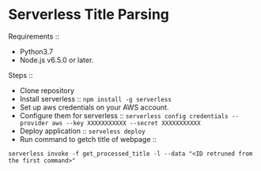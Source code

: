# Serverless Title Parsing

Requirements ::

* Python3.7
* Node.js v6.5.0 or later.

Steps ::

* Clone repository
* Install serverless :: ```npm install -g serverless```
* Set up aws credentials on your AWS account.
* Configure them for serverless :: ```serverless config credentials --provider aws --key XXXXXXXXXXX --secret XXXXXXXXXXX```
* Deploy application :: ```serveless deploy```
* Run command to getch title of webpage :: 
```serverless invoke -f async_parse_title -l --data "https://google.com"
serverless invoke -f get_processed_title -l --data "<ID retruned from the first command>"
```
